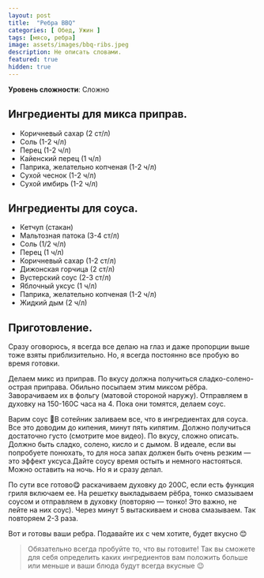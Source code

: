 ```yaml
---
layout: post
title:  "Ребра BBQ"
categories: [ Обед, Ужин ]
tags: [мясо, ребра]
image: assets/images/bbq-ribs.jpeg
description: Не описать словами.
featured: true
hidden: true
---
```


**Уровень сложности**: Сложно

## Ингредиенты для микса приправ.  

* Коричневый сахар (2 ст/л)
* Соль (1-2 ч/л)
* Перец (1-2 ч/л)
* Кайенский перец (1 ч/л)
* Паприка, желательно копченая (1-2 ч/л)
* Сухой чеснок (1-2 ч/л)
* Сухой имбирь (1-2 ч/л)

## Ингредиенты для соуса.  

* Кетчуп (стакан)
* Мальтозная патока (3-4 ст/л)
* Соль (1/2 ч/л)
* Перец (1 ч/л)
* Коричневый сахар (1-2 ст/л)
* Дижонская горчица (2 ст/л)
* Вустерский соус (2-3 ст/л)
* Яблочный уксус (1 ч/л)
* Паприка, желательно копченая (1-2 ч/л)
* Жидкий дым (2 ч/л)

## Приготовление.  

Сразу оговорюсь, я всегда все делаю на глаз и даже пропорции выше тоже взяты приблизительно. Но, я всегда постоянно все пробую во время готовки.  

Делаем микс из приправ. По вкусу должна получиться сладко-солено-острая приправа. Обильно посыпаем этим миксом рёбра. Заворачиваем их в фольгу (матовой стороной наружу). Отправляем в духовку на 150-160С часа на 4. Пока они томятся, делаем соус.  

Варим соус 🥘В сотейник заливаем все, что в ингредиентах для соуса. Все это доводим до кипения, минут пять кипятим. Должно получиться достаточно густо (смотрите мое видео). По вкусу, сложно описать. Должно быть сладко, солено, кисло и с дымом. В идеале, если вы попробуете понюхать, то для носа запах должен быть очень резким — это эффект уксуса.Дайте соусу время остыть и немного настояться. Можно оставить на ночь. Но я и сразу делал.  

По сути все готово😋 раскачиваем духовку до 200С, если есть функция гриля включаем ее. На решетку выкладываем рёбра, тонко смазываем соусом и отправляем в духовку (повторяю — тонко! Это важно, не лейте на них соус). Через минут 5 вытаскиваем и снова смазываем. Так повторяем 2-3 раза.  

Вот и готовы ваши ребра. Подавайте их с чем хотите, будет вкусно 😊

>Обязательно всегда пробуйте то, что вы готовите! Так вы сможете для себя определить каких ингредиентов вам положить больше или меньше и ваши блюда будут всегда вкусные 😉